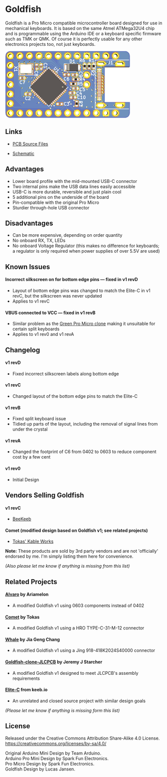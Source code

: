 # Goldfish

Goldfish is a Pro Micro compatible microcontroller board designed for use in mechanical keyboards. It is based on the same Atmel ATMega32U4 chip and is programmable using the Arduino IDE or a keyboard specific firmware such as TMK or QMK. Of course it is perfectly usable for any other electronics projects too, not just keyboards.

![Preview]

## Links

- [PCB Source Files]

- [Schematic]

## Advantages

- Lower board profile with the mid-mounted USB-C connector
- Two internal pins make the USB data lines easily accessible
- USB-C is more durable, reversible and just plain cool
- 5 additional pins on the underside of the board
- Pin-compatible with the original Pro Micro
- Sturdier through-hole USB connector

## Disadvantages

- Can be more expensive, depending on order quantity
- No onboard RX, TX, LEDs
- No onboard Voltage Regulator (this makes no difference for keyboards; a regulator is only required when power supplies of over 5.5V are used)

## Known Issues

#### Incorrect silkscreen on for bottom edge pins &mdash; fixed in v1 revD
- Layout of bottom edge pins was changed to match the Elite-C in v1 revC, but the silkscreen was never updated
- Applies to v1 revC

#### VBUS connected to VCC &mdash; fixed in v1 revB
- Similar problem as the [Green Pro Micro clone] making it unsuitable for certain split keyboards
- Applies to v1 rev0 and v1 revA
  
## Changelog

#### v1 revD

- Fixed incorrect silkscreen labels along bottom edge

#### v1 revC

- Changed layout of the bottom edge pins to match the Elite-C

#### v1 revB

- Fixed split keyboard issue
- Tidied up parts of the layout, including the removal of signal lines from under the crystal

#### v1 revA

- Changed the footprint of C6 from 0402 to 0603 to reduce component cost by a few cent

#### v1 rev0

- Initial Design

## Vendors Selling Goldfish

#### v1 revC

- [BeeKeeb]

#### Comet (modified design based on Goldfish v1; see related projects) 

- [Tokas' Kable Works]

**Note:** These products are sold by 3rd party vendors and are not 'officially' endorsed by me. I'm simply listing them here for convenience.

*(Also please let me know if anything is missing from this list)*

## Related Projects

#### [Alvaro] by Ariamelon

- A modified Goldfish v1 using 0603 components instead of 0402

#### [Comet] by Tokas

- A modified Goldfish v1 using a HRO TYPE-C-31-M-12 connector

#### [Whale] by Jia Geng Chang

- A modified Goldfish v1 using a Jing 918-418K2024S40000 connector

#### [Goldfish-clone-JLCPCB] by Jeremy J Starcher

- A modified Goldfish v1 designed to meet JLCPCB's assembly requirements

#### [Elite-C] from keeb.io

- An unrelated and closed source project with similar design goals

*(Please let me know if anything is missing form this list)*

## License

Released under the Creative Commons Attribution Share-Alike 4.0 License.  
https://creativecommons.org/licenses/by-sa/4.0/  

Original Arduino Mini Design by Team Arduino.  
Arduino Pro Mini Design by Spark Fun Electronics.  
Pro Micro Design by Spark Fun Electronics.  
Goldfish Design by Lucas Jansen.  

<!-- Links -->

[schematic]: docs/schematic.pdf
[preview]: docs/preview.png
[pcb source files]: cad

[green pro micro clone]: http://www.40percent.club/2017/09/green-pro-micro.html

[beekeeb]: https://shop.beekeeb.com/product/goldfish-rev-c-open-source-pro-micro-replacement/
[tokas' kable works]: https://shop.tokas.co.uk/product/comet-usb-c-microcontroller/

[alvaro]: https://github.com/Ariamelon/Alvaro
[comet]: https://github.com/vattern/comet
[whale]: https://github.com/JiaGengChang/Whale
[elite-c]: https://keeb.io/products/elite-c-low-profile-version-usb-c-pro-micro-replacement-atmega32u4
[goldfish-clone-jlcpcb]: https://github.com/JeremyJStarcher/Goldfish-clone-JLCPCB
